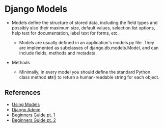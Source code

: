 # Django Models

* Models define the structure of stored data, including the field types and possibly also their maximum size, default values, selection list options, help text for documentation, label text for forms, etc.
  * Models are usually defined in an application's models.py file. They are implemented as subclasses of django.db.models.Model, and can include fields, methods and metadata.

* Methods
  * Minimally, in every model you should define the standard Python class method __str__() to return a human-readable string for each object.

## References

* [Using Models](https://developer.mozilla.org/en-US/docs/Learn/Server-side/Django/Models)
* [Django Admin](https://developer.mozilla.org/en-US/docs/Learn/Server-side/Django/Admin_site)
* [Beginners Guide pt. 1](https://simpleisbetterthancomplex.com/series/2017/09/04/a-complete-beginners-guide-to-django-part-1.html)
* [Beginners Guide pt. 2](https://simpleisbetterthancomplex.com/series/2017/09/11/a-complete-beginners-guide-to-django-part-2.html)
